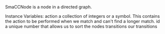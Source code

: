SmaCCNode is a node in a directed graph.

Instance Variables:
	action	<SequenceableCollection>	a collection of integers or a symbol. This contains the action to be performed when we match and can't find a longer match.
	id	<Integer>	a unique number that allows us to sort the nodes
	transitions	<Collection of: SmaCCEdge>	our transitions

